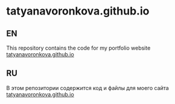 # tatyanavoronkova.github.io


## EN
This repository contains the code for my portfolio website [tatyanavoronkova.github.io](https://tatyanavoronkova.github.io/) 


## RU
В этом репозитории содержится код и файлы для моего сайта [tatyanavoronkova.github.io](https://tatyanavoronkova.github.io/) 
